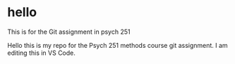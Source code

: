 # hello
This is for the Git assignment in psych 251

Hello this is my repo for the Psych 251 methods course git assignment. I am editing this in VS Code.